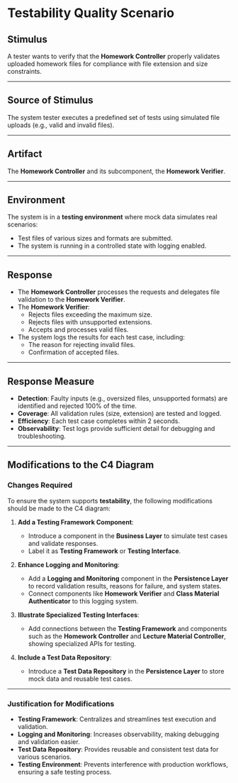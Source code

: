 # Testability Quality Scenario

## Stimulus
A tester wants to verify that the **Homework Controller** properly validates uploaded homework files for compliance with file extension and size constraints.

---

## Source of Stimulus
The system tester executes a predefined set of tests using simulated file uploads (e.g., valid and invalid files).

---

## Artifact
The **Homework Controller** and its subcomponent, the **Homework Verifier**.

---

## Environment
The system is in a **testing environment** where mock data simulates real scenarios:
- Test files of various sizes and formats are submitted.
- The system is running in a controlled state with logging enabled.

---

## Response
- The **Homework Controller** processes the requests and delegates file validation to the **Homework Verifier**.
- The **Homework Verifier**:
  - Rejects files exceeding the maximum size.
  - Rejects files with unsupported extensions.
  - Accepts and processes valid files.
- The system logs the results for each test case, including:
  - The reason for rejecting invalid files.
  - Confirmation of accepted files.

---

## Response Measure
- **Detection**: Faulty inputs (e.g., oversized files, unsupported formats) are identified and rejected 100% of the time.
- **Coverage**: All validation rules (size, extension) are tested and logged.
- **Efficiency**: Each test case completes within 2 seconds.
- **Observability**: Test logs provide sufficient detail for debugging and troubleshooting.

---

## Modifications to the C4 Diagram

### Changes Required
To ensure the system supports **testability**, the following modifications should be made to the C4 diagram:

1. **Add a Testing Framework Component**:
   - Introduce a component in the **Business Layer** to simulate test cases and validate responses.
   - Label it as **Testing Framework** or **Testing Interface**.

2. **Enhance Logging and Monitoring**:
   - Add a **Logging and Monitoring** component in the **Persistence Layer** to record validation results, reasons for failure, and system states.
   - Connect components like **Homework Verifier** and **Class Material Authenticator** to this logging system.

3. **Illustrate Specialized Testing Interfaces**:
   - Add connections between the **Testing Framework** and components such as the **Homework Controller** and **Lecture Material Controller**, showing specialized APIs for testing.

4. **Include a Test Data Repository**:
   - Introduce a **Test Data Repository** in the **Persistence Layer** to store mock data and reusable test cases.


---

### Justification for Modifications
- **Testing Framework**: Centralizes and streamlines test execution and validation.
- **Logging and Monitoring**: Increases observability, making debugging and validation easier.
- **Test Data Repository**: Provides reusable and consistent test data for various scenarios.
- **Testing Environment**: Prevents interference with production workflows, ensuring a safe testing process.

